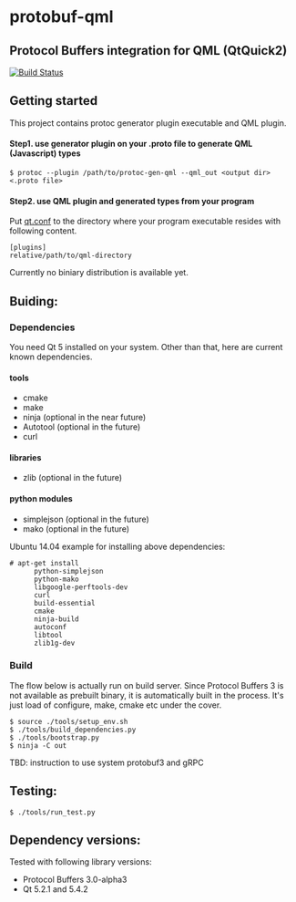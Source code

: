 protobuf-qml
============
Protocol Buffers integration for QML (QtQuick2)
---
[![Build Status](https://travis-ci.org/nsuke/protobuf-qml.svg?branch=master)](https://travis-ci.org/nsuke/protobuf-qml)

Getting started
---
This project contains protoc generator plugin executable and QML plugin.

#### Step1. use generator plugin on your .proto file to generate QML (Javascript) types
```
$ protoc --plugin /path/to/protoc-gen-qml --qml_out <output dir> <.proto file>
```
#### Step2. use QML plugin and generated types from your program

Put [qt.conf](http://doc.qt.io/qt-5/qt-conf.html) to the directory where your program executable resides with following content.
```
[plugins]
relative/path/to/qml-directory
```

Currently no biniary distribution is available yet.

Buiding:
---

### Dependencies

You need Qt 5 installed on your system. Other than that, here are current known dependencies.

#### tools
* cmake
* make
* ninja (optional in the near future)
* Autotool (optional in the future)
* curl

#### libraries
* zlib (optional in the future)

#### python modules
* simplejson (optional in the future)
* mako (optional in the future)

Ubuntu 14.04 example for installing above dependencies:
```
# apt-get install
      python-simplejson
      python-mako
      libgoogle-perftools-dev
      curl
      build-essential
      cmake
      ninja-build
      autoconf
      libtool
      zlib1g-dev
```

### Build

The flow below is actually run on build server.
Since Protocol Buffers 3 is not available as prebuilt binary, it is automatically built in the process.
It's just load of configure, make, cmake etc under the cover.
```
$ source ./tools/setup_env.sh
$ ./tools/build_dependencies.py
$ ./tools/bootstrap.py
$ ninja -C out
```

TBD: instruction to use system protobuf3 and gRPC

Testing:
---
```
$ ./tools/run_test.py
```

Dependency versions:
---
Tested with following library versions:
* Protocol Buffers 3.0-alpha3
* Qt 5.2.1 and 5.4.2
